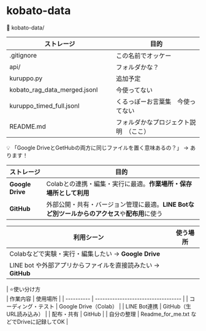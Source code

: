 # kobato-data

📁 kobato-data/

| ストレージ            | 目的                                                      |
| ---------------- | ------------------------------------------------------- |
|.gitignore   | この名前でオッケー                   |
|api/　　　| フォルダかな？　　　　 |
|kuruppo.py 　　| 追加予定　　　　 |
|kobato_rag_data_merged.jsonl　　| 今使ってない　　　　 |
|kuruppo_timed_full.jsonl　　　| くるっぽーお言葉集　今使ってない　　　　 |
|README.md　　　| フォルダかなプロジェクト説明　（ここ）　　　　 |



💡 「Google DriveとGetHubの両方に同じファイルを置く意味あるの？」 → あります！

| ストレージ            | 目的                                                      |
| ---------------- | ------------------------------------------------------- |
| **Google Drive** | Colabとの連携・編集・実行に最適。**作業場所・保存場所として利用**                   |
| **GitHub**       | 外部公開・共有・バージョン管理に最適。**LINE Botなど別ツールからのアクセス**や**配布用**に使う |

| 利用シーン                                     | 使う場所 |
| ----------------------------------------- | ---- |
| Colabなどで実験・実行・編集したい → **Google Drive**    |      |
| LINE bot や外部アプリからファイルを直接読みたい → **GitHub** |      |



| ⭐️使い分け方     
| 作業内容       | 使用場所                                |
| ---------- | ----------------------------------- |
| コーディング・テスト | Google Drive（Colab）                 |
| LINE Bot連携 | GitHub（生URL読み込み）                    |
| 配布・共有      | GitHub                              |
| 自分の整理      | Readme\_for\_me.txt などでDriveに記録してOK |

